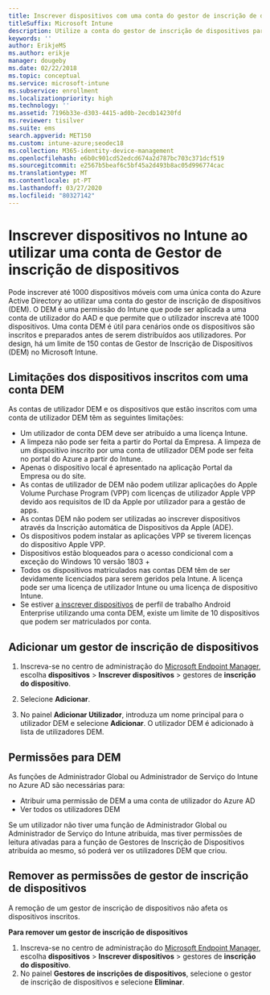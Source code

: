 ```yaml
---
title: Inscrever dispositivos com uma conta do gestor de inscrição de dispositivos
titleSuffix: Microsoft Intune
description: Utilize a conta do gestor de inscrição de dispositivos para inscrever dispositivos no Intune.
keywords: ''
author: ErikjeMS
ms.author: erikje
manager: dougeby
ms.date: 02/22/2018
ms.topic: conceptual
ms.service: microsoft-intune
ms.subservice: enrollment
ms.localizationpriority: high
ms.technology: ''
ms.assetid: 7196b33e-d303-4415-ad0b-2ecdb14230fd
ms.reviewer: tisilver
ms.suite: ems
search.appverid: MET150
ms.custom: intune-azure;seodec18
ms.collection: M365-identity-device-management
ms.openlocfilehash: e6b0c901cd52edcd674a2d787bc703c371dcf519
ms.sourcegitcommit: e2567b5beaf6c5bf45a2d493b8ac05d996774cac
ms.translationtype: MT
ms.contentlocale: pt-PT
ms.lasthandoff: 03/27/2020
ms.locfileid: "80327142"
---
```

# <a name="enroll-devices-in-intune-by-using-a-device-enrollment-manager-account"></a>Inscrever dispositivos no Intune ao utilizar uma conta de Gestor de inscrição de dispositivos

Pode inscrever até 1000 dispositivos móveis com uma única conta do Azure Active Directory ao utilizar uma conta do gestor de inscrição de dispositivos (DEM). O DEM é uma permissão do Intune que pode ser aplicada a uma conta de utilizador do AAD e que permite que o utilizador inscreva até 1000 dispositivos. Uma conta DEM é útil para cenários onde os dispositivos são inscritos e preparados antes de serem distribuídos aos utilizadores. Por design, há um limite de 150 contas de Gestor de Inscrição de Dispositivos (DEM) no Microsoft Intune.

## <a name="limitations-of-devices-that-are-enrolled-with-a-dem-account"></a>Limitações dos dispositivos inscritos com uma conta DEM

As contas de utilizador DEM e os dispositivos que estão inscritos com uma conta de utilizador DEM têm as seguintes limitações:

- Um utilizador de conta DEM deve ser atribuído a uma licença Intune.
- A limpeza não pode ser feita a partir do Portal da Empresa. A limpeza de um dispositivo inscrito por uma conta de utilizador DEM pode ser feita no portal do Azure a partir do Intune.
- Apenas o dispositivo local é apresentado na aplicação Portal da Empresa ou do site.
- As contas de utilizador de DEM não podem utilizar aplicações do Apple Volume Purchase Program (VPP) com licenças de utilizador Apple VPP devido aos requisitos de ID da Apple por utilizador para a gestão de apps.
- As contas DEM não podem ser utilizadas ao inscrever dispositivos através da Inscrição automática de Dispositivos da Apple (ADE).
- Os dispositivos podem instalar as aplicações VPP se tiverem licenças do dispositivo Apple VPP.
- Dispositivos estão bloqueados para o acesso condicional com a exceção do Windows 10 versão 1803 +
- Todos os dispositivos matriculados nas contas DEM têm de ser devidamente licenciados para serem geridos pela Intune. A licença pode ser uma licença de utilizador Intune ou uma licença de dispositivo Intune.
- Se estiver [a inscrever dispositivos](android-work-profile-enroll.md) de perfil de trabalho Android Enterprise utilizando uma conta DEM, existe um limite de 10 dispositivos que podem ser matriculados por conta.


## <a name="add-a-device-enrollment-manager"></a>Adicionar um gestor de inscrição de dispositivos

1. Inscreva-se no centro de administração do [Microsoft Endpoint Manager](https://go.microsoft.com/fwlink/?linkid=2109431), escolha **dispositivos** > **Inscrever dispositivos** > gestores de **inscrição do dispositivo**.

2. Selecione **Adicionar**.

3. No painel **Adicionar Utilizador**, introduza um nome principal para o utilizador DEM e selecione **Adicionar**. O utilizador DEM é adicionado à lista de utilizadores DEM.

## <a name="permissions-for-dem"></a>Permissões para DEM

As funções de Administrador Global ou Administrador de Serviço do Intune no Azure AD são necessárias para:
- Atribuir uma permissão de DEM a uma conta de utilizador do Azure AD
- Ver todos os utilizadores DEM

Se um utilizador não tiver uma função de Administrador Global ou Administrador de Serviço do Intune atribuída, mas tiver permissões de leitura ativadas para a função de Gestores de Inscrição de Dispositivos atribuída ao mesmo, só poderá ver os utilizadores DEM que criou.


## <a name="remove-device-enrollment-manager-permissions"></a>Remover as permissões de gestor de inscrição de dispositivos

A remoção de um gestor de inscrição de dispositivos não afeta os dispositivos inscritos.

**Para remover um gestor de inscrição de dispositivos**

1. Inscreva-se no centro de administração do [Microsoft Endpoint Manager](https://go.microsoft.com/fwlink/?linkid=2109431), escolha **dispositivos** > **Inscrever dispositivos** > gestores de **inscrição do dispositivo**.
2. No painel **Gestores de inscrições de dispositivos**, selecione o gestor de inscrição de dispositivos e selecione **Eliminar**.


